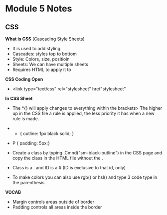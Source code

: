 # Module 5 Notes

## CSS

**What is CSS** (Cascading Style Sheets) 
- It is used to add styling
- Cascades: styles top to bottom
- Style: Colors, size, positioin
- Sheets: We can have multiple sheets
- Requires HTML to apply it to 

**CSS Coding Open**

- \<link type="text/css" rel="stylesheet" href"stylesheet"



**In CSS Sheet**

- The *{} will apply changes to everything within the brackets> The higher up in the CSS file a rule is applied, the less priority it has when a new rule is made. 


- * {
        outline: 1px black solid;
}

- P { padding: 5px;}

- Create a class by typing .Cmnd("sm-black-outline") in the CSS page and copy the class in the HTML file without the .
- Class is a . and ID is a # (ID is exelusive to that id, only)
- To make colors you can also use rgb() or hsl() and type 3 code type in the parenthesis


**VOCAB**
- Margin controls areas outside of border
- Padding controls all areas inside the border
